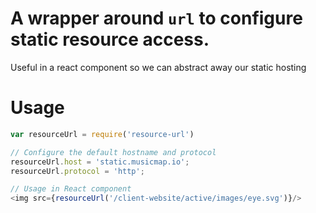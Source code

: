 # A wrapper around `url` to configure static resource access.

Useful in a react component so we can abstract away our static hosting

# Usage

```javascript
var resourceUrl = require('resource-url')

// Configure the default hostname and protocol
resourceUrl.host = 'static.musicmap.io';
resourceUrl.protocol = 'http';

// Usage in React component
<img src={resourceUrl('/client-website/active/images/eye.svg')}/>
```
